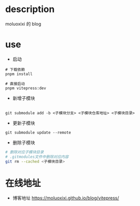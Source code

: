 # description
moluoxixi 的 blog

# use
- 启动
```shell
# 下载依赖
pnpm install

# 直接启动
pnpm vitepress:dev
```

- 新增子模块

```shell

git submodule add -b <子模块分支> <子模块仓库地址> <子模块目录>

```

- 更新子模块

```shell
git submodule update --remote
```

- 删除子模块

```sh
# 删除对应子模块目录
# .gitmodules文件中删除对应内容
git rm --cached <子模块目录>
```
# 在线地址
- 博客地址 https://moluoxixi.github.io/blog/vitepress/